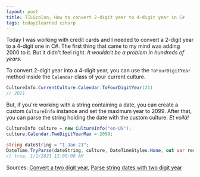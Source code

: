 ```yaml
---
layout: post
title: TIL&colon; How to convert 2-digit year to 4-digit year in C#
tags: todayilearned csharp
---
```


Today I was working with credit cards and I needed to convert a 2-digit year to a 4-digit one in C#. The first thing that came to my mind was adding 2000 to it. But it didn't feel right. _It wouldn't be a problem in hundreds of years._

To convert 2-digit year into a 4-digit year, you can use the `ToFourDigitYear` method inside the `Calendar` class of your current culture.

```csharp
CultureInfo.CurrentCulture.Calendar.ToFourDigitYear(21)
// 2021
```

But, if you're working with a string containing a date, you can create a custom `CultureInfo` instance and set the maximum year to 2099. After that, you can parse the string holding the date with the custom culture. _Et voilà!_

```csharp
CultureInfo culture = new CultureInfo("en-US");
culture.Calendar.TwoDigitYearMax = 2099;

string dateString = "1 Jan 21";
DateTime.TryParse(dateString, culture, DateTimeStyles.None, out var result);
// true, 1/1/2021 12:00:00 AM
```

Sources: [Convert a two digit year](https://stackoverflow.com/questions/2024273/convert-a-two-digit-year-to-a-four-digit-year), [Parse string dates with two digit year](https://www.hanselman.com/blog/how-to-parse-string-dates-with-a-two-digit-year-and-split-on-the-right-century-in-c)
